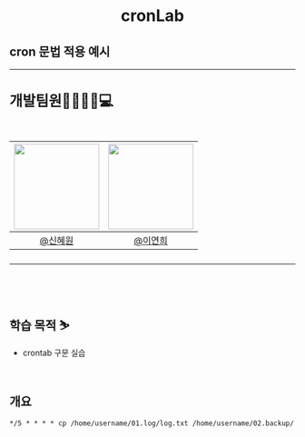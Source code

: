 # <p align="center"> cronLab
## cron 문법 적용 예시

---

<h2 style="font-size: 25px;"> 개발팀원👨‍👨‍👧‍👦💻<br>
<br>

|<img src="https://avatars.githubusercontent.com/u/66353700?v=4" width="150" height="150"/>|<img src="https://avatars.githubusercontent.com/u/98442485?v=4" width="150" height="150"/>|
|:-:|:-:|
|[@신혜원](https://github.com/haewoni)|[@이연희](https://github.com/LeeYeonhee-00)|

---

<br>

## 학습 목적 ⛷

- crontab 구문 실습

<br>

## 개요 
```
*/5 * * * * cp /home/username/01.log/log.txt /home/username/02.backup/
```
